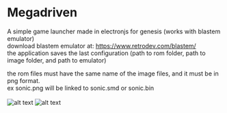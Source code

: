 # Megadriven
A simple game launcher made in electronjs for genesis (works with blastem emulator) <br />
download blastem emulator at: https://www.retrodev.com/blastem/ <br />
the application saves the last configuration (path to rom folder, path to image folder, and path to emulator) <br />

the rom files must have the same name of the image files, and it must be in png format.<br />
ex sonic.png will be linked to sonic.smd or sonic.bin
<br />
<br />
![alt text](http://clerison-com.umbler.net/usoexterno/md01.png)
![alt text](http://clerison-com.umbler.net/usoexterno/md02.png)
